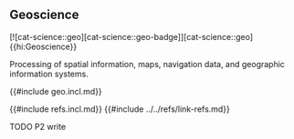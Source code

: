 ## Geoscience

[![cat-science::geo][cat-science::geo-badge]][cat-science::geo]{{hi:Geoscience}}

Processing of spatial information, maps, navigation data, and geographic information systems.

{{#include geo.incl.md}}

{{#include refs.incl.md}}
{{#include ../../refs/link-refs.md}}

<div class="hidden">
TODO P2 write
</div>
